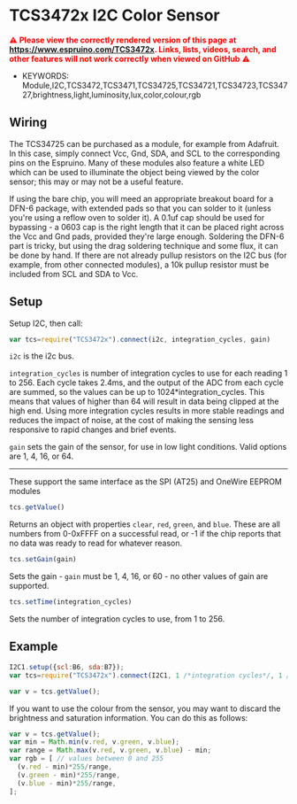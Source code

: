 <!--- Copyright (c) 2015 Spence Konde. See the file LICENSE for copying permission. -->
TCS3472x I2C Color Sensor
========================

<span style="color:red">:warning: **Please view the correctly rendered version of this page at https://www.espruino.com/TCS3472x. Links, lists, videos, search, and other features will not work correctly when viewed on GitHub** :warning:</span>

* KEYWORDS: Module,I2C,TCS3472,TCS3471,TCS34725,TCS34721,TCS34723,TCS34727,brightness,light,luminosity,lux,color,colour,rgb

Wiring
-------------------

The TCS34725 can be purchased as a module, for example from Adafruit. In this case, simply connect Vcc, Gnd, SDA, and SCL to the corresponding pins on the Espruino. Many of these modules also feature a white LED which can be used to illuminate the object being viewed by the color sensor; this may or may not be a useful feature.

If using the bare chip, you will meed an appropriate breakout board for a DFN-6 package, with extended pads so that you can solder to it (unless you're using a reflow oven to solder it). A 0.1uf cap should be used for bypassing - a 0603 cap is the right length that it can be placed right across the Vcc and Gnd pads, provided they're large enough. Soldering the DFN-6 part is tricky, but using the drag soldering technique and some flux, it can be done by hand. If there are not already pullup resistors on the I2C bus (for example, from other connected modules), a 10k pullup resistor must be included from SCL and SDA to Vcc.

Setup
-------------------

Setup I2C, then call:

```JavaScript 
var tcs=require("TCS3472x").connect(i2c, integration_cycles, gain)
```

`i2c` is the i2c bus. 

`integration_cycles` is number of integration cycles to use for each reading 1 to 256. Each cycle takes 2.4ms, and the output of the ADC from each cycle are summed, so the values can be up to 1024*integration_cycles. This means that values of higher than 64 will result in data being clipped at the high end. Using more integration cycles results in more stable readings and reduces the impact of noise, at the cost of making the sensing less responsive to rapid changes and brief events.

`gain` sets the gain of the sensor, for use in low light conditions. Valid options are 1, 4, 16, or 64. 

-------------------

These support the same interface as the SPI (AT25) and OneWire EEPROM modules

```JavaScript
tcs.getValue()
```

Returns an object with properties `clear`, `red`, `green`, and `blue`. These are all numbers from 0-0xFFFF on a successful read, or -1 if the chip reports that no data was ready to read for whatever reason. 

```JavaScript
tcs.setGain(gain)
```

Sets the gain - `gain` must be 1, 4, 16, or 60 - no other values of gain are supported.

```JavaScript
tcs.setTime(integration_cycles)
```

Sets the number of integration cycles to use, from 1 to 256. 

Example
-------------------

```JavaScript
I2C1.setup({scl:B6, sda:B7});
var tcs=require("TCS3472x").connect(I2C1, 1 /*integration cycles*/, 1 /*gain*/);

var v = tcs.getValue();
```

If you want to use the colour from the sensor, you may want to discard the brightness and saturation information. You can do this as follows:

```JavaScript
var v = tcs.getValue();
var min = Math.min(v.red, v.green, v.blue);
var range = Math.max(v.red, v.green, v.blue) - min;
var rgb = [ // values between 0 and 255
  (v.red - min)*255/range,
  (v.green - min)*255/range,
  (v.blue - min)*255/range,
];
```
